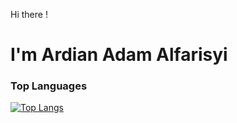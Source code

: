 Hi there !
# I'm Ardian Adam Alfarisyi

### Top Languages
[![Top Langs](https://github-readme-stats.vercel.app/api/top-langs/?username=ardianadm)](https://github.com/ardianadm/github-readme-stats)
